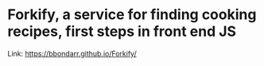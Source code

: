 # Forkify, a service for finding cooking recipes, first steps in front end JS
Link: https://bbondarr.github.io/Forkify/
